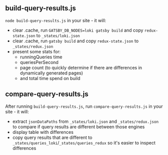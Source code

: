 ## build-query-results.js

`node build-query-results.js` in your site - it will:
 - clear .cache, run `GATSBY_DB_NODES=loki gatsby build` and copy `redux-state.json` to `_states/loki.json`
 - clear .cache, run `gatsby build` and copy `redux-state.json` to `_states/redux.json`
 - present some stats for:
   - runningQueries time
   - queriesPerSecond
   - page count (to quickly determine if there are differences in dynamically generated pages)
   - and total time spend on build
   
## compare-query-results.js

After running `build-query-results.js`, run `compare-query-results.js` in your site - it will:
 - extract `jsonDataPaths` from `_states/loki.json` and `_states/redux.json` to compare if query results are different between those engines
 - display table with differences
 - copy query results that are different to `_states/queries_loki`/`_states/queries_redux` so it's easier to inspect differences

